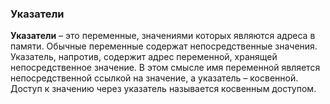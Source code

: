 ### Указатели

**Указатели** – это переменные, значениями которых являются адреса в памяти.
Обычные переменные содержат непосредственные значения. Указатель, напротив,
содержит адрес переменной, хранящей непосредственное значение.
В этом смысле имя переменной является непосредственной ссылкой на значение,
а указатель – косвенной. Доступ к значению через указатель называется косвенным доступом.
